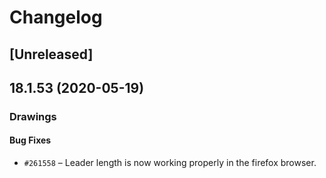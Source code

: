 # Changelog

## [Unreleased]

## 18.1.53 (2020-05-19)

### Drawings

#### Bug Fixes

- `#261558` – Leader length is now working properly in the firefox browser.